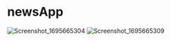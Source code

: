 # newsApp
![Screenshot_1695665304](https://github.com/dalcns1405/newsApp/assets/55889225/e4f6a06e-0005-4a03-bb96-af1c1735d9b1)
![Screenshot_1695665309](https://github.com/dalcns1405/newsApp/assets/55889225/b2c3900b-f981-4b15-95c4-6b36b8181b2e)
